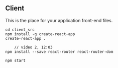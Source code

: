 ## Client

This is the place for your application front-end files.
```
cd client_src
npm install -g create-react-app
create-react-app .

    // video 2, 12:03
npm install --save react-router react-router-dom

npm start
```